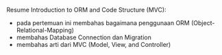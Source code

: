 Resume Introduction to ORM and Code Structure (MVC):
- pada pertemuan ini membahas bagaimana penggunaan ORM (Object-Relational-Mapping)
- membahas Database Connection dan Migration
- membahas arti dari MVC (Model, View, and Controller)
